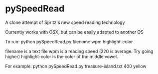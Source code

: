 pySpeedRead
===========

A clone attempt of Spritz's new speed reading technology

Currently works with OSX, but can be easily adapted to another OS

To run: python pySpeedRead.py filename wpm highlight-color

filename is a text file
wpm is a reading speed (220 is average. Try going higher)
highlight-color is the color of the middle vowel.

For example:
python pySpeedRead.py treasure-island.txt 400 yellow
